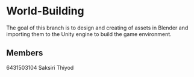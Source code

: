 #  World-Building
The goal of this branch is to design and creating of assets in Blender and importing them to the Unity engine to build the game environment.

## Members

6431503104 Saksiri Thiyod
